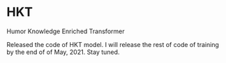 # HKT
Humor Knowledge Enriched Transformer

Released the code of HKT model. I will release the rest of code of training by the end of of May, 2021. Stay tuned.
